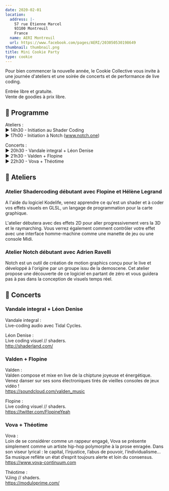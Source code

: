 ```yaml
---
date: 2020-02-01
location:
  address: |-
    57 rue Etienne Marcel
    93100 Montreuil
    France
  name: AERI Montreuil
  url: https://www.facebook.com/pages/AERI/203050530198649
thumbnail: thumbnail.png
title: Mini Cookie Party
type: cookie
---
```


Pour bien commencer la nouvelle année, le Cookie Collective vous invite à une journée d'ateliers et une soirée de concerts et de performance de live coding.

Entrée libre et gratuite.  
Vente de goodies à prix libre.

## 📅 Programme

Ateliers :  
► 14h30 - Initiation au Shader Coding  
► 17h00 - Initiation à Notch (www.notch.one)

Concerts :  
► 20h30 - Vandale integral + Léon Denise  
► 21h30 - Valden + Flopine  
► 22h30 - Vova + Théotime

## 🎨 Ateliers

### Atelier Shadercoding débutant avec Flopine et Hélène Legrand

A l'aide du logiciel Kodelife, venez apprendre ce qu'est un shader et à coder vos effets visuels en GLSL, un langage de programmation pour la carte graphique.

L'atelier débutera avec des effets 2D pour aller progressivement vers la 3D et le raymarching. Vous verrez également comment contrôler votre effet avec une interface homme-machine comme une manette de jeu ou une console Midi.

### Atelier Notch débutant avec Adrien Ravelli

Notch est un outil de création de motion graphics conçu pour le live et développé à l'origine par un groupe issu de la demoscene. Cet atelier propose une découverte de ce logiciel en partant de zéro et vous guidera pas à pas dans la conception de visuels temps réel.

## 🎤 Concerts

### Vandale integral + Léon Denise

Vandale integral :  
Live-coding audio avec Tidal Cycles.

Léon Denise :  
Live coding visuel // shaders.  
http://shaderland.com/

### Valden + Flopine

Valden :  
Valden compose et mixe en live de la chiptune joyeuse et énergétique. Venez danser sur ses sons électroniques tirés de vieilles consoles de jeux vidéo !  
https://soundcloud.com/valden_music

Flopine :  
Live coding visuel // shaders.  
https://twitter.com/FlopineYeah

### Vova + Théotime

Vova :  
Loin de se considérer comme un rappeur engagé, Vova se présente simplement comme un artiste hip-hop polymorphe à la prose enragée. Dans son viseur lyrical : le capital, l’injustice, l’abus de pouvoir, l’individualisme... Sa musique reflète un état d’esprit toujours alerte et loin du consensus.  
https://www.vova-continuum.com

Théotime :  
VJing // shaders.  
https://moduloprime.com/
